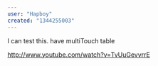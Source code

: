 ```yaml
---
user: "Hapboy"
created: "1344255003"
---
```


I can test this.
have multiTouch table

http://www.youtube.com/watch?v=TvUuGevvrrE
